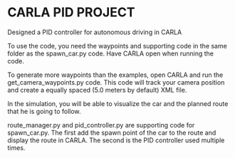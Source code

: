 # CARLA PID PROJECT
Designed a PID controller for autonomous driving in CARLA

To use the code, you need the waypoints and supporting code in the same folder as the spawn_car.py code. Have CARLA open when running the code.

To generate more waypoints than the examples, open CARLA and run the get_camera_waypoints.py code. This code will track your camera position and create a equally spaced (5.0 meters by default) XML file.

In the simulation, you will be able to visualize the car and the planned route that he is going to follow.

route_manager.py and pid_controller.py are supporting code for spawn_car.py. The first add the spawn point of the car to the route and display the route in CARLA. The second is the PID controller used multiple times.
